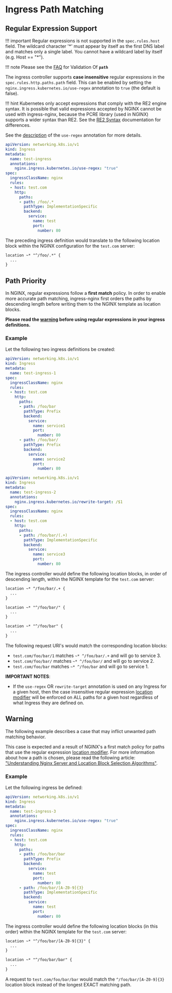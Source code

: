 # Ingress Path Matching

## Regular Expression Support

!!! important
    Regular expressions is not supported in the `spec.rules.host` field. The wildcard character '\*' must appear by itself as the first DNS label and matches only a single label. You cannot have a wildcard label by itself (e.g. Host == "\*").

!!! note
    Please see the [FAQ](../faq.md#validation-of-path) for Validation Of __`path`__

The ingress controller supports **case insensitive** regular expressions in the `spec.rules.http.paths.path` field.
This can be enabled by setting the `nginx.ingress.kubernetes.io/use-regex` annotation to `true` (the default is false).

!!! hint
    Kubernetes only accept expressions that comply with the RE2 engine syntax. It is possible that valid expressions accepted by NGINX cannot be used with ingress-nginx, because the PCRE library (used in NGINX) supports a wider syntax than RE2.
    See the [RE2 Syntax](https://github.com/google/re2/wiki/Syntax) documentation for differences.

See the [description](./nginx-configuration/annotations.md#use-regex) of the `use-regex` annotation for more details.

```yaml
apiVersion: networking.k8s.io/v1
kind: Ingress
metadata:
  name: test-ingress
  annotations:
    nginx.ingress.kubernetes.io/use-regex: "true"
spec:
  ingressClassName: nginx
  rules:
  - host: test.com
    http:
      paths:
      - path: /foo/.*
        pathType: ImplementationSpecific
        backend:
          service:
            name: test
            port:
              number: 80
```

The preceding ingress definition would translate to the following location block within the NGINX configuration for the `test.com` server:

```txt
location ~* "^/foo/.*" {
  ...
}
```

## Path Priority

In NGINX, regular expressions follow a **first match** policy. In order to enable more accurate path matching, ingress-nginx first orders the paths by descending length before writing them to the NGINX template as location blocks.

**Please read the [warning](#warning) before using regular expressions in your ingress definitions.**

### Example

Let the following two ingress definitions be created:

```yaml
apiVersion: networking.k8s.io/v1
kind: Ingress
metadata:
  name: test-ingress-1
spec:
  ingressClassName: nginx
  rules:
  - host: test.com
    http:
      paths:
      - path: /foo/bar
        pathType: Prefix
        backend:
          service:
            name: service1
            port:
              number: 80
      - path: /foo/bar/
        pathType: Prefix
        backend:
          service:
            name: service2
            port:
              number: 80
```

```yaml
apiVersion: networking.k8s.io/v1
kind: Ingress
metadata:
  name: test-ingress-2
  annotations:
    nginx.ingress.kubernetes.io/rewrite-target: /$1
spec:
  ingressClassName: nginx
  rules:
  - host: test.com
    http:
      paths:
      - path: /foo/bar/(.+)
        pathType: ImplementationSpecific
        backend:
          service:
            name: service3
            port: 
              number: 80
```

The ingress controller would define the following location blocks, in order of descending length, within the NGINX template for the `test.com` server:

```txt
location ~* ^/foo/bar/.+ {
  ...
}

location ~* "^/foo/bar/" {
  ...
}

location ~* "^/foo/bar" {
  ...
}
```

The following request URI's would match the corresponding location blocks:

- `test.com/foo/bar/1` matches `~* ^/foo/bar/.+` and will go to service 3.
- `test.com/foo/bar/` matches `~* ^/foo/bar/` and will go to service 2.
- `test.com/foo/bar` matches `~* ^/foo/bar` and will go to service 1.

**IMPORTANT NOTES**:

- If the `use-regex` OR `rewrite-target` annotation is used on any Ingress for a given host, then the case insensitive regular expression [location modifier](https://nginx.org/en/docs/http/ngx_http_core_module.html#location) will be enforced on ALL paths for a given host regardless of what Ingress they are defined on.

## Warning

The following example describes a case that may inflict unwanted path matching behavior.

This case is expected and a result of NGINX's a first match policy for paths that use the regular expression [location modifier](https://nginx.org/en/docs/http/ngx_http_core_module.html#location). For more information about how a path is chosen, please read the following article: ["Understanding Nginx Server and Location Block Selection Algorithms"](https://www.digitalocean.com/community/tutorials/understanding-nginx-server-and-location-block-selection-algorithms).

### Example

Let the following ingress be defined:

```yaml
apiVersion: networking.k8s.io/v1
kind: Ingress
metadata:
  name: test-ingress-3
  annotations:
    nginx.ingress.kubernetes.io/use-regex: "true"
spec:
  ingressClassName: nginx
  rules:
  - host: test.com
    http:
      paths:
      - path: /foo/bar/bar
        pathType: Prefix
        backend:
          service:
            name: test
            port: 
              number: 80
      - path: /foo/bar/[A-Z0-9]{3}
        pathType: ImplementationSpecific
        backend:
          service:
            name: test
            port: 
              number: 80
```

The ingress controller would define the following location blocks (in this order) within the NGINX template for the `test.com` server:

```txt
location ~* "^/foo/bar/[A-Z0-9]{3}" {
  ...
}

location ~* "^/foo/bar/bar" {
  ...
}
```

A request to `test.com/foo/bar/bar` would match the `^/foo/bar/[A-Z0-9]{3}` location block instead of the longest EXACT matching path.
